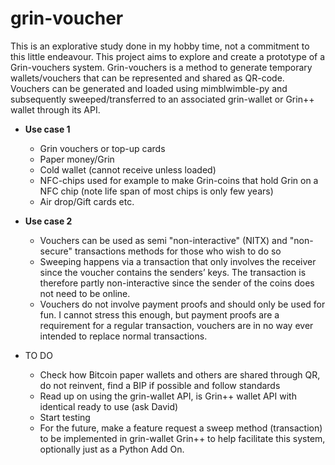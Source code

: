 # grin-voucher
This is an explorative study done in my hobby time, not a commitment to this little endeavour.
This project aims to explore and create a prototype of a Grin-vouchers system. Grin-vouchers is a method to generate temporary wallets/vouchers that can be represented and shared as QR-code. 
Vouchers can be generated and loaded using mimblwimble-py and subsequently sweeped/transferred to an associated grin-wallet or Grin++ wallet through its API.

* **Use case 1**
  * Grin vouchers or top-up cards   
  * Paper money/Grin 
  * Cold wallet (cannot receive unless loaded)
  * NFC-chips used for example to make Grin-coins that hold Grin on a NFC chip (note life span of most chips is only few years)
  * Air drop/Gift cards etc.
    
* **Use case 2**
  * Vouchers can be used as semi "non-interactive" (NITX) and "non-secure" transactions methods for those who wish to do so
  * Sweeping happens via a transaction that only involves the receiver since the voucher contains the senders’ keys. The transaction is therefore partly non-interactive since the sender of the coins does not need to be online.   
  * Vouchers do not involve payment proofs and should only be used for fun. I cannot stress this enough, but payment proofs are a requirement for a regular transaction, vouchers are in no way ever intended to replace normal transactions.
 
* TO DO
  * Check how Bitcoin paper wallets and others are shared through QR, do not reinvent, find a BIP if possible and follow standards
  * Read up on using the grin-wallet API, is Grin++ wallet API with identical ready to use (ask David)
  * Start testing
  * For the future, make a feature request a sweep method (transaction) to be implemented in grin-wallet Grin++ to help facilitate this system, optionally just as a Python Add On.


